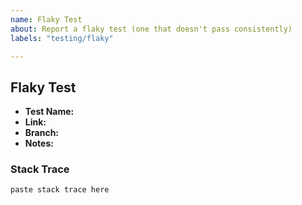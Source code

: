 ```yaml
---
name: Flaky Test
about: Report a flaky test (one that doesn't pass consistently)
labels: "testing/flaky"

---
```


## Flaky Test

* **Test Name:** <!--Name of the failing test.-->
* **Link:** <!--Link to file/line number in GitHub.-->
* **Branch:** <!--Git branch the test was seen in. If a PR, the branch the PR was based off.-->
* **Notes:** <!--Additional details about the test, e.g., theory as to failure cause-->

### Stack Trace

```
paste stack trace here
```
